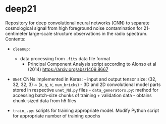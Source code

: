 # deep21
Repository for deep convolutional neural networks (CNN) to separate cosmological signal from high foreground noise contamination for 21-centimeter large-scale structure observations in the radio spectrum.
Contents:
- `cleanup`: 
	- data processing from `.fits` data file format
        - Principal Component Analysis script according to Alonso et al (2014) https://arxiv.org/abs/1409.8667

- `UNet` CNNs implemented in Keras:
        - input and output tensor size: (32, 32, 32, 3) ~ (x, y, $\nu$, `num_bricks`)
        - 3D and 2D convolutional model parts stored in respective `unet_Nd.py` files
        - `data_generators.py`: method for accessing batch-size chunks of training + validation data
	    - obtains chunk-sized data from h5 files

- `train_.py`: scripts for training appropriate model. Modify Python script for appropriate number of training epochs


